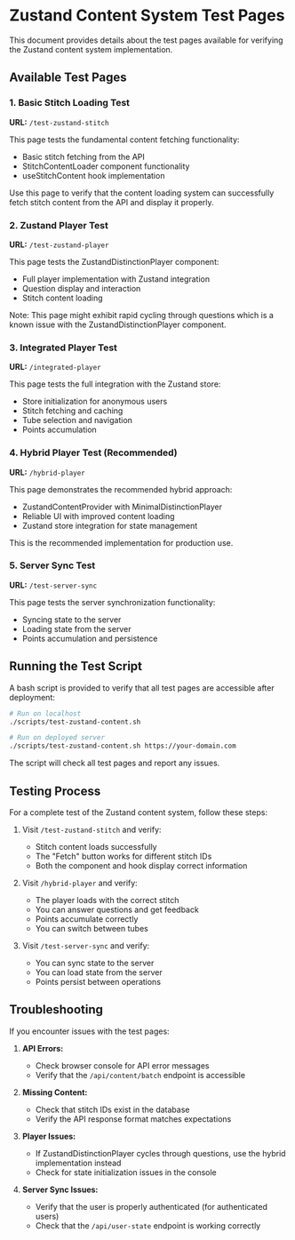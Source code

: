 # Zustand Content System Test Pages

This document provides details about the test pages available for verifying the Zustand content system implementation.

## Available Test Pages

### 1. Basic Stitch Loading Test

**URL:** `/test-zustand-stitch`

This page tests the fundamental content fetching functionality:
- Basic stitch fetching from the API
- StitchContentLoader component functionality
- useStitchContent hook implementation

Use this page to verify that the content loading system can successfully fetch stitch content from the API and display it properly.

### 2. Zustand Player Test

**URL:** `/test-zustand-player`

This page tests the ZustandDistinctionPlayer component:
- Full player implementation with Zustand integration
- Question display and interaction
- Stitch content loading

Note: This page might exhibit rapid cycling through questions which is a known issue with the ZustandDistinctionPlayer component.

### 3. Integrated Player Test

**URL:** `/integrated-player`

This page tests the full integration with the Zustand store:
- Store initialization for anonymous users
- Stitch fetching and caching
- Tube selection and navigation
- Points accumulation

### 4. Hybrid Player Test (Recommended)

**URL:** `/hybrid-player`

This page demonstrates the recommended hybrid approach:
- ZustandContentProvider with MinimalDistinctionPlayer
- Reliable UI with improved content loading
- Zustand store integration for state management

This is the recommended implementation for production use.

### 5. Server Sync Test

**URL:** `/test-server-sync`

This page tests the server synchronization functionality:
- Syncing state to the server
- Loading state from the server
- Points accumulation and persistence

## Running the Test Script

A bash script is provided to verify that all test pages are accessible after deployment:

```bash
# Run on localhost
./scripts/test-zustand-content.sh

# Run on deployed server
./scripts/test-zustand-content.sh https://your-domain.com
```

The script will check all test pages and report any issues.

## Testing Process

For a complete test of the Zustand content system, follow these steps:

1. Visit `/test-zustand-stitch` and verify:
   - Stitch content loads successfully
   - The "Fetch" button works for different stitch IDs
   - Both the component and hook display correct information

2. Visit `/hybrid-player` and verify:
   - The player loads with the correct stitch
   - You can answer questions and get feedback
   - Points accumulate correctly
   - You can switch between tubes

3. Visit `/test-server-sync` and verify:
   - You can sync state to the server
   - You can load state from the server
   - Points persist between operations

## Troubleshooting

If you encounter issues with the test pages:

1. **API Errors:**
   - Check browser console for API error messages
   - Verify that the `/api/content/batch` endpoint is accessible

2. **Missing Content:**
   - Check that stitch IDs exist in the database
   - Verify the API response format matches expectations

3. **Player Issues:**
   - If ZustandDistinctionPlayer cycles through questions, use the hybrid implementation instead
   - Check for state initialization issues in the console

4. **Server Sync Issues:**
   - Verify that the user is properly authenticated (for authenticated users)
   - Check that the `/api/user-state` endpoint is working correctly
